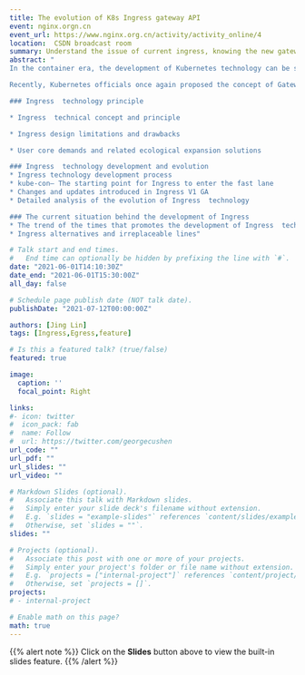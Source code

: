 ```yaml
---
title: The evolution of K8s Ingress gateway API
event: nginx.orgn.cn
event_url: https://www.nginx.org.cn/activity/activity_online/4
location:  CSDN broadcast room
summary: Understand the issue of current ingress, knowing the new gateway API for ingress
abstract: "
In the container era, the development of Kubernetes technology can be said to be changing with each passing day, and the development of ingress technology, which is strongly related to Nginx, has also undergone major changes.

Recently, Kubernetes officials once again proposed the concept of Gateway API , which coincides with the technical products created by N itself. In order to further enhance developers' understanding of Ingress API technology and accelerate the application of k8s , this online event will focus on the evolution of Ingress technology and analyze the logic and design principles behind the technology ecology.

### Ingress  technology principle

* Ingress  technical concept and principle

* Ingress design limitations and drawbacks

* User core demands and related ecological expansion solutions

### Ingress  technology development and evolution
* Ingress technology development process
* kube-con— The starting point for Ingress to enter the fast lane
* Changes and updates introduced in Ingress V1 GA  
* Detailed analysis of the evolution of Ingress  technology 

### The current situation behind the development of Ingress
* The trend of the times that promotes the development of Ingress  technology
* Ingress alternatives and irreplaceable lines"

# Talk start and end times.
#   End time can optionally be hidden by prefixing the line with `#`.
date: "2021-06-01T14:10:30Z"
date_end: "2021-06-01T15:30:00Z"
all_day: false

# Schedule page publish date (NOT talk date).
publishDate: "2021-07-12T00:00:00Z"

authors: [Jing Lin]
tags: [Ingress,Egress,feature]

# Is this a featured talk? (true/false)
featured: true

image:
  caption: ''
  focal_point: Right

links:
#- icon: twitter
#  icon_pack: fab
#  name: Follow
#  url: https://twitter.com/georgecushen
url_code: ""
url_pdf: ""
url_slides: ""
url_video: ""

# Markdown Slides (optional).
#   Associate this talk with Markdown slides.
#   Simply enter your slide deck's filename without extension.
#   E.g. `slides = "example-slides"` references `content/slides/example-slides.md`.
#   Otherwise, set `slides = ""`.
slides: ""

# Projects (optional).
#   Associate this post with one or more of your projects.
#   Simply enter your project's folder or file name without extension.
#   E.g. `projects = ["internal-project"]` references `content/project/deep-learning/index.md`.
#   Otherwise, set `projects = []`.
projects:
# - internal-project

# Enable math on this page?
math: true
---
```


{{% alert note %}}
Click on the **Slides** button above to view the built-in slides feature.
{{% /alert %}}


